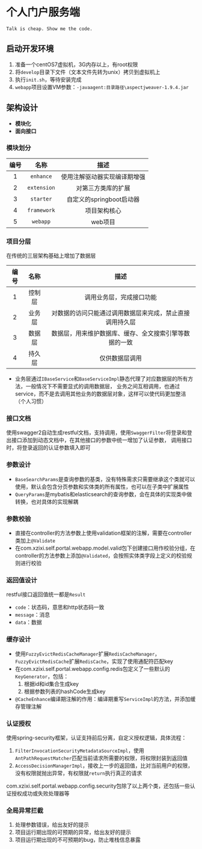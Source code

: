 # 个人门户服务端

`Talk is cheap. Show me the code.`

## 启动开发环境

1. 准备一个centOS7虚拟机，3G内存以上，有root权限
2. 将`develop`目录下文件（文本文件先转为unix）拷贝到虚拟机上
3. 执行`init.sh`，等待安装完成
4. `webapp`项目设置VM参数：`-javaagent:目录路径\aspectjweaver-1.9.4.jar`

## 架构设计

- **模块化**
- **面向接口**

### 模块划分

| 编号 | 名称 | 描述 |
| :---: | :---: | :---: |
| 1 | `enhance` | 使用注解驱动器实现编译期增强 |
| 2 | `extension` | 对第三方类库的扩展 |
| 3 | `starter` | 自定义的springboot启动器 |
| 4 | `framework` | 项目架构核心 |
| 5 | `webapp` | web项目 |

### 项目分层

在传统的三层架构基础上增加了数据层

| 编号 | 名称 | 描述 |
| :---: | :---: | :---: |
| 1 | 控制层 | 调用业务层，完成接口功能 |
| 2 | 业务层 | 对数据的访问只能通过调用数据层来完成，禁止直接调用持久层 |
| 3 | 数据层 | 数据层，用来维护数据库、缓存、全文搜索引擎等数据的一致 |
| 4 | 持久层 | 仅供数据层调用 |

- 业务层通过`IBaseService`和`BaseServiceImpl`静态代理了对应数据层的所有方法，一般情况下不需要显式的调用数据层，
业务之间互相调用，也通过service，而不是去调用其他业务的数据层对象，这样可以使代码更加整洁（个人习惯）

### 接口文档

使用swagger2自动生成restful文档，支持调用，使用`SwaggerFilter`将登录和登出接口添加到动态文档中，在其他接口的参数中统一增加了认证参数，
调用接口时，将登录返回的认证参数填入即可

### 参数设计

- `BaseSearchParams`是查询参数的基类，没有特殊需求只需要继承这个类就可以使用，默认会包含分页参数和实体类的所有属性，也可以在子类中扩展属性
- `QueryParams`是mybatis和elasticsearch的查询参数，会在具体的实现类中做转换，也对具体的实现解耦

### 参数校验

- 直接在controller的方法参数上使用validation框架的注解，需要在controller类加上`@Validate`
- 在com.xzixi.self.portal.webapp.model.valid包下创建接口用作校验分组，在controller的方法参数上添加`@Validated`，会按照实体类字段上定义的校验规则进行校验

### 返回值设计

restful接口返回值统一都是`Result`

- `code`：状态码，意思和http状态码一致
- `message`：消息
- `data`：数据

### 缓存设计

- 使用`FuzzyEvictRedisCacheManager`扩展`RedisCacheManager`，`FuzzyEvictRedisCache`扩展`RedisCache`，实现了使用通配符匹配key
- 在com.xzixi.self.portal.webapp.config.redis包定义了一些默认的`KeyGenerator`，包括：
    1. 根据id和id集合生成key
    2. 根据参数列表的hashCode生成key
- `@CacheEnhance`编译期注解的作用：编译期重写`ServiceImpl`的方法，并添加缓存管理注解

### 认证授权

使用spring-security框架，认证支持前后分离，自定义授权逻辑，具体流程：

1. `FilterInvocationSecurityMetadataSourceImpl`，使用`AntPathRequestMatcher`匹配当前请求所需要的权限，将权限封装到返回值
2. `AccessDecisionManagerImpl`，接收上一步的返回值，比对当前用户的权限，没有权限就抛出异常，有权限就`return`执行真正的请求

com.xzixi.self.portal.webapp.config.security包除了以上两个类，还包括一些认证授权成功或失败处理器等

### 全局异常拦截

1. 处理参数错误，给出友好的提示
2. 项目运行期出现的可预期的异常，给出友好的提示
3. 项目运行期出现的不可预期的bug，防止堆栈信息暴露

